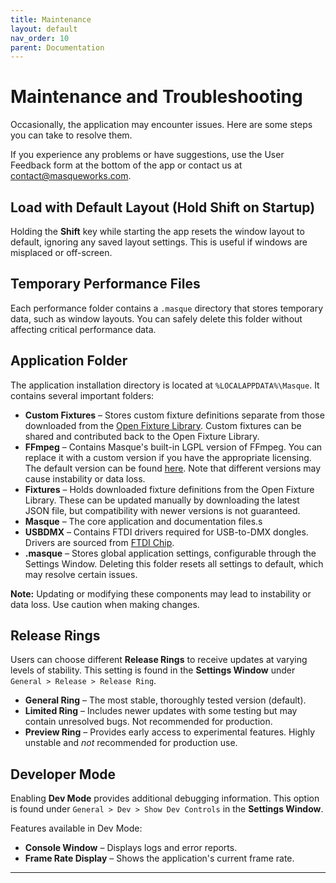```yaml
---
title: Maintenance
layout: default
nav_order: 10
parent: Documentation
---
```


# Maintenance and Troubleshooting

Occasionally, the application may encounter issues. Here are some steps you can take to resolve them.

If you experience any problems or have suggestions, use the User Feedback form at the bottom of the app or contact us at contact@masqueworks.com.

## Load with Default Layout (Hold Shift on Startup)

Holding the **Shift** key while starting the app resets the window layout to default, ignoring any saved layout settings. This is useful if windows are misplaced or off-screen.

## Temporary Performance Files

Each performance folder contains a `.masque` directory that stores temporary data, such as window layouts. You can safely delete this folder without affecting critical performance data.

## Application Folder

The application installation directory is located at `%LOCALAPPDATA%\Masque`. It contains several important folders:

- **Custom Fixtures** – Stores custom fixture definitions separate from those downloaded from the [Open Fixture Library](https://open-fixture-library.org/). Custom fixtures can be shared and contributed back to the Open Fixture Library.
- **FFmpeg** – Contains Masque's built-in LGPL version of FFmpeg. You can replace it with a custom version if you have the appropriate licensing. The default version can be found [here](https://github.com/BtbN/FFmpeg-Builds/). Note that different versions may cause instability or data loss.
- **Fixtures** – Holds downloaded fixture definitions from the Open Fixture Library. These can be updated manually by downloading the latest JSON file, but compatibility with newer versions is not guaranteed.
- **Masque** – The core application and documentation files.s
- **USBDMX** – Contains FTDI drivers required for USB-to-DMX dongles. Drivers are sourced from [FTDI Chip](https://ftdichip.com/drivers/d2xx-drivers/).
- **.masque** – Stores global application settings, configurable through the Settings Window. Deleting this folder resets all settings to default, which may resolve certain issues.

**Note:** Updating or modifying these components may lead to instability or data loss. Use caution when making changes.

## Release Rings

Users can choose different **Release Rings** to receive updates at varying levels of stability. This setting is found in the **Settings Window** under `General > Release > Release Ring`.

- **General Ring** – The most stable, thoroughly tested version (default).
- **Limited Ring** – Includes newer updates with some testing but may contain unresolved bugs. Not recommended for production.
- **Preview Ring** – Provides early access to experimental features. Highly unstable and *not* recommended for production use.

## Developer Mode

Enabling **Dev Mode** provides additional debugging information. This option is found under `General > Dev > Show Dev Controls` in the **Settings Window**.

Features available in Dev Mode:
- **Console Window** – Displays logs and error reports.
- **Frame Rate Display** – Shows the application's current frame rate.

---

